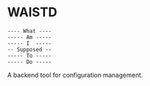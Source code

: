 # WAISTD
 
```
---- What ----
----- Am -----
----- I  -----
-- Supposed --
----- To -----
----- Do -----
```

A backend tool for configuration management.
